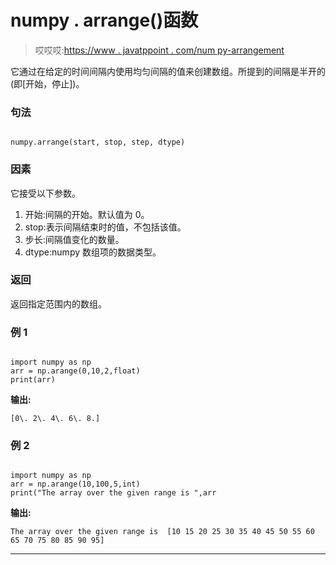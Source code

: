 # numpy . arrange()函数

> 哎哎哎:[https://www . javatppoint . com/num py-arrangement](https://www.javatpoint.com/numpy-arrange)

它通过在给定的时间间隔内使用均匀间隔的值来创建数组。所提到的间隔是半开的(即[开始，停止])。

### 句法

```

numpy.arrange(start, stop, step, dtype)

```

### 因素

它接受以下参数。

1.  开始:间隔的开始。默认值为 0。
2.  stop:表示间隔结束时的值，不包括该值。
3.  步长:间隔值变化的数量。
4.  dtype:numpy 数组项的数据类型。

### 返回

返回指定范围内的数组。

### 例 1

```

import numpy as np
arr = np.arange(0,10,2,float)
print(arr)

```

**输出:**

```
[0\. 2\. 4\. 6\. 8.]

```

### 例 2

```

import numpy as np
arr = np.arange(10,100,5,int)
print("The array over the given range is ",arr

```

**输出:**

```
The array over the given range is  [10 15 20 25 30 35 40 45 50 55 60 65 70 75 80 85 90 95]

```

* * *